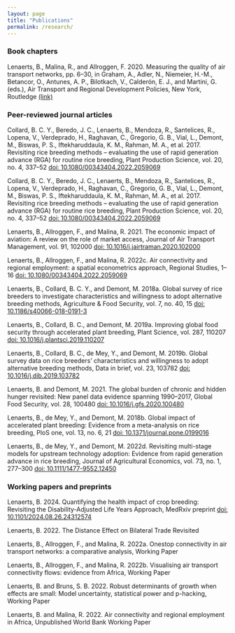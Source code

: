 ```yaml
---
layout: page
title: "Publications"
permalink: /research/
---
```


### Book chapters
Lenaerts, B., Malina, R., and Allroggen, F. 2020. Measuring the quality of air transport networks, pp. 6–30, in Graham, A., Adler, N., Niemeier, H.-M., Betancor, O., Antunes, A. P., Bilotkach, V., Calderón, E. J., and Martini, G. (eds.), Air Transport and Regional Development Policies, New York, Routledge [(link)](https://www.taylorfrancis.com/chapters/edit/10.4324/9781003092070-2/measuring-quality-air-transport-networks-bert-lenaerts-robert-malina-florian-allroggen) 
<br clear="left"/>

### Peer-reviewed journal articles
Collard, B. C. Y., Beredo, J. C., Lenaerts, B., Mendoza, R., Santelices, R., Lopena, V., Verdeprado, H., Raghavan, C., Gregorio, G. B., Vial, L., Demont, M., Biswas, P. S., Iftekharuddaula, K. M., Rahman, M. A., et al. 2017. Revisiting rice breeding methods – evaluating the use of rapid generation advance (RGA) for routine rice breeding, Plant Production Science, vol. 20, no. 4, 337–52 [doi: 10.1080/00343404.2022.2059069](https://doi.org/10.1080/1343943X.2017.1391705)

Collard, B. C. Y., Beredo, J. C., Lenaerts, B., Mendoza, R., Santelices, R., Lopena, V., Verdeprado, H., Raghavan, C., Gregorio, G. B., Vial, L., Demont, M., Biswas, P. S., Iftekharuddaula, K. M., Rahman, M. A., et al. 2017. Revisiting rice breeding methods – evaluating the use of rapid generation advance (RGA) for routine rice breeding, Plant Production Science, vol. 20, no. 4, 337–52 [doi: 10.1080/00343404.2022.2059069](https://doi.org/10.1080/1343943X.2017.1391705)

Lenaerts, B., Allroggen, F., and Malina, R. 2021. The economic impact of aviation: A review on the role of market access, Journal of Air Transport Management, vol. 91, 102000 [doi: 10.1016/j.jairtraman.2020.102000](https://doi.org/10.1016/j.jairtraman.2020.102000)

Lenaerts, B., Allroggen, F., and Malina, R. 2022c. Air connectivity and regional employment: a spatial econometrics approach, Regional Studies, 1–16 [doi: 10.1080/00343404.2022.2059069](https://doi.org/10.1080/00343404.2022.2059069)

Lenaerts, B., Collard, B. C. Y., and Demont, M. 2018a. Global survey of rice breeders to investigate characteristics and willingness to adopt alternative breeding methods, Agriculture & Food Security, vol. 7, no. 40, 15 [doi: 10.1186/s40066-018-0191-3](https://doi.org/10.1186/s40066-018-0191-3)

Lenaerts, B., Collard, B. C., and Demont, M. 2019a. Improving global food security through accelerated plant breeding, Plant Science, vol. 287, 110207 [doi: 10.1016/j.plantsci.2019.110207](https://doi.org/10.1016/j.plantsci.2019.110207)

Lenaerts, B., Collard, B. C., de Mey, Y., and Demont, M. 2019b. Global survey data on rice breeders’ characteristics and willingness to adopt alternative breeding methods, Data in brief, vol. 23, 103782 [doi: 10.1016/j.dib.2019.103782](https://doi.org/10.1016/j.dib.2019.103782)

Lenaerts, B. and Demont, M. 2021. The global burden of chronic and hidden hunger revisited: New panel data evidence spanning 1990–2017, Global Food Security, vol. 28, 100480 [doi: 10.1016/j.gfs.2020.100480](https://doi.org/10.1016/j.gfs.2020.100480)

Lenaerts, B., de Mey, Y., and Demont, M. 2018b. Global impact of accelerated plant breeding: Evidence from a meta-analysis on rice breeding, PloS one, vol. 13, no. 6, 21 [doi: 10.1371/journal.pone.0199016](https://doi.org/10.1371/journal.pone.0199016)

Lenaerts, B., de Mey, Y., and Demont, M. 2022d. Revisiting multi-stage models for upstream technology adoption: Evidence from rapid generation advance in rice breeding, Journal of Agricultural Economics, vol. 73, no. 1, 277–300 [doi: 10.1111/1477-9552.12450](https://doi.org/10.1111/1477-9552.12450) 

### Working papers and preprints
Lenaerts, B. 2024. Quantifying the health impact of crop breeding: Revisiting the Disability-Adjusted Life Years Approach, MedRxiv preprint [doi: 10.1101/2024.08.26.24312574](https://doi.org/10.1101/2024.08.26.24312574) 

Lenaerts, B. 2022. The Distance Effect on Bilateral Trade Revisited

Lenaerts, B., Allroggen, F., and Malina, R. 2022a. Onestop connectivity in air transport networks: a comparative analysis, Working Paper

Lenaerts, B., Allroggen, F., and Malina, R. 2022b. Visualising air transport connectivity flows: evidence from Africa, Working Paper

Lenaerts, B. and Bruns, S. B. 2022. Robust determinants of growth when effects are small: Model uncertainty, statistical power and p-hacking, Working Paper

Lenaerts, B. and Malina, R. 2022. Air connectivity and regional employment in Africa, Unpublished World Bank Working Paper
